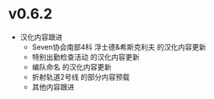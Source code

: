 # v0.6.2
- 汉化内容跟进
  - Seven协会南部4科 浮士德&希斯克利夫 的汉化内容更新
  - 特别出勤检查活动 的汉化内容更新
  - 编队命名 的汉化内容更新
  - 折射轨道2号线 的部分内容预载
  - 其他内容跟进